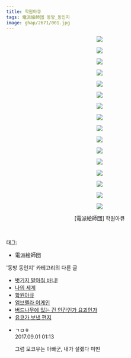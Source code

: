 ```yaml
---
title: 학원아큐
tags: 電派絵師団 동방_동인지
image: ghap/2671/001.jpg
---
```

<div class="article">
<p style="text-align: center; clear: none; float: none;"><img src="{{ site.nasurl }}/ghap/2671/001.jpg"/></p>
<p style="text-align: center; clear: none; float: none;"><img src="{{ site.nasurl }}/ghap/2671/002.jpg"/></p>
<p style="text-align: center; clear: none; float: none;"><img src="{{ site.nasurl }}/ghap/2671/003.jpg"/></p>
<p style="text-align: center; clear: none; float: none;"><img src="{{ site.nasurl }}/ghap/2671/004.jpg"/></p>
<p style="text-align: center; clear: none; float: none;"><img src="{{ site.nasurl }}/ghap/2671/005.jpg"/></p>
<p style="text-align: center; clear: none; float: none;"><img src="{{ site.nasurl }}/ghap/2671/006.jpg"/></p>
<p style="text-align: center; clear: none; float: none;"><img src="{{ site.nasurl }}/ghap/2671/007.jpg"/></p>
<p style="text-align: center; clear: none; float: none;"><img src="{{ site.nasurl }}/ghap/2671/008.jpg"/></p>
<p style="text-align: center; clear: none; float: none;"><img src="{{ site.nasurl }}/ghap/2671/009.jpg"/></p>
<p style="text-align: center; clear: none; float: none;"><img src="{{ site.nasurl }}/ghap/2671/010.jpg"/></p>
<p style="text-align: center; clear: none; float: none;"><img src="{{ site.nasurl }}/ghap/2671/011.jpg"/></p>
<p style="text-align: center; clear: none; float: none;"><img src="{{ site.nasurl }}/ghap/2671/012.jpg"/></p>
<p style="text-align: center; clear: none; float: none;"><img src="{{ site.nasurl }}/ghap/2671/013.jpg"/></p>
<p style="text-align: center; clear: none; float: none;"><img src="{{ site.nasurl }}/ghap/2671/014.jpg"/></p>
<p style="text-align: center; clear: none; float: none;"><img src="{{ site.nasurl }}/ghap/2671/015.jpg"/></p>
<p style="text-align: center; clear: none; float: none;"><img src="{{ site.nasurl }}/ghap/2671/016.jpg"/></p>
<p style="text-align: center; clear: none; float: none;">[電派絵師団] 학원아큐</p>
<p><br/></p>
</div><div class="tagTrail">
<p>태그: </p>
<ul>
<li>電派絵師団</li>
</ul>
</div><div class="another">
<p>'동방 동인지' 카테고리의 다른 글</p>
<ul>
<li><a href="/2016-10-23-ghap_2673">벗기지 말아줘 바니!</a></li>
<li><a href="/2016-10-23-ghap_2672">나의 세계</a></li>
<li><a href="/2016-10-23-ghap_2671">학원아큐</a></li>
<li><a href="/2016-10-23-ghap_2670">엄브렐라 어게인</a></li>
<li><a href="/2016-10-23-ghap_2669">버드나무에 있는 건 인간인가 요괴인가</a></li>
<li><a href="/2016-10-22-ghap_2668">유코가 보낸 편지</a></li>
</ul>
</div><div class="cb_module cb_fluid">
<div class="cb_wrt cb_profile">
<div class="comment">
<ul>
<li class="cb_thumb_off" id="comment15073360">
<div class="cb_comment_area">
<div class="cb_info_area">
<div class="cb_section">
<span class="cb_nick_name">ㄱㅁㅎ</span>
</div>
<div class="cb_section">
<span class="cb_date">2017.09.01 01:13 </span>
</div>
</div>
<div class="cb_dsc_comment">
<p class="cb_dsc">
											그럼 모코우는 아빠군, 내가 설렜다 미띤
										</p>
</div>
</div></li>
</ul>
</div>
</div><!-- commentList close -->
</div>